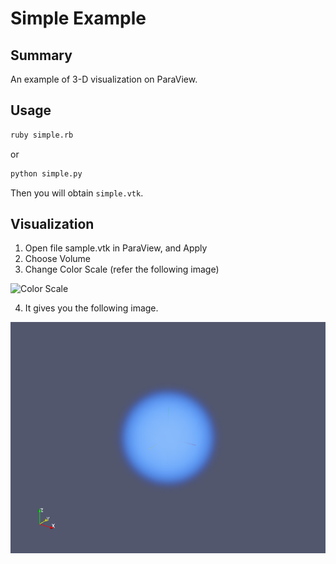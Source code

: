 # Simple Example

## Summary
An example of 3-D visualization on ParaView.

## Usage

```sh
ruby simple.rb
```

or

```sh
python simple.py
```

Then you will obtain `simple.vtk`.

## Visualization

1. Open file sample.vtk in ParaView, and Apply
2. Choose Volume
3. Change Color Scale (refer the following image)

![Color Scale](colormapeditor.png)

4. It gives you the following image.

![simple.png](result/simple.png)
